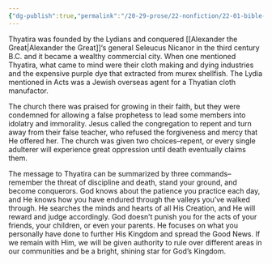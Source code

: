 ```yaml
---
{"dg-publish":true,"permalink":"/20-29-prose/22-nonfiction/22-01-bible-history/the-seven-churches-of-asia-minor/thyatira/"}
---
```


Thyatira was founded by the Lydians and conquered [[Alexander the Great\|Alexander the Great]]‘s general Seleucus Nicanor in the third century B.C. and it became a wealthy commercial city. When one mentioned Thyatira, what came to mind were their cloth making and dying industries and the expensive purple dye that extracted from murex shellfish. The Lydia mentioned in Acts was a Jewish overseas agent for a Thyatian cloth manufactor.

The church there was praised for growing in their faith, but they were condemned for allowing a false prophetess to lead some members into idolatry and immorality. Jesus called the congregation to repent and turn away from their false teacher, who refused the forgiveness and mercy that He offered her. The church was given two choices–repent, or every single adulterer will experience great oppression until death eventually claims them.

The message to Thyatira can be summarized by three commands–remember the threat of discipline and death, stand your ground, and become conquerors. God knows about the patience you practice each day, and He knows how you have endured through the valleys you’ve walked through. He searches the minds and hearts of all His Creation, and He will reward and judge accordingly. God doesn’t punish you for the acts of your friends, your children, or even your parents. He focuses on what you personally have done to further His Kingdom and spread the Good News. If we remain with Him, we will be given authority to rule over different areas in our communities and be a bright, shining star for God’s Kingdom.
